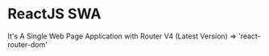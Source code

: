 # ReactJS SWA 

<p>It's A Single Web Page Application with Router V4 (Latest Version) => 'react-router-dom'</p>



